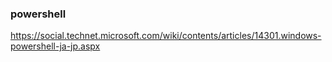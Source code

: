 ### powershell

https://social.technet.microsoft.com/wiki/contents/articles/14301.windows-powershell-ja-jp.aspx


